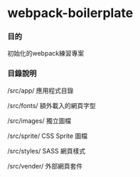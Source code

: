 # webpack-boilerplate

### 目的

初始化的webpack練習專案

### 目錄說明

/src/app/     應用程式目錄

/src/fonts/   額外載入的網頁字型

/src/images/  獨立圖檔

/src/sprite/  CSS Sprite  圖檔

/src/styles/  SASS 網頁樣式

/src/vender/  外部網頁套件
